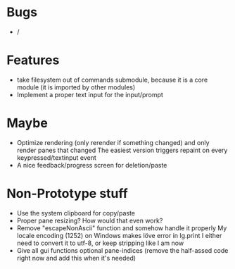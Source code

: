 # Bugs
* /

# Features
* take filesystem out of commands submodule, because it is a core module (it is imported by other modules)
* Implement a proper text input for the input/prompt

# Maybe
* Optimize rendering (only rerender if something changed) and only render panes that changed
    The easiest version triggers repaint on every keypressed/textinput event
* A nice feedback/progress screen for deletion/paste

# Non-Prototype stuff
* Use the system clipboard for copy/paste
* Proper pane resizing? How would that even work?
* Remove "escapeNonAscii" function and somehow handle it properly
    My locale encoding (1252) on Windows makes löve error in lg.print
    I either need to convert it to utf-8, or keep stripping like I am now
* Give all gui functions optional pane-indices (remove the half-assed code right now and add this when it's needed)
